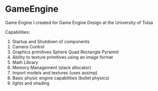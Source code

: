 # GameEngine
Game Engine I created for Game Engine Design at the University of Tulsa

Capabilities: 

1. Startup and Shutdown of components
2. Camera Control
3. Graphics primitives
    Sphere
    Quad
    Rectangle
    Pyramid
5. Ability to texture primitives using an image format
6. Math Library
7. Memory Management (stack allocator)
8. Import models and textures (uses assimp)
9. Basic physic engine capabilities (bullet physics)
10. lights and shading

